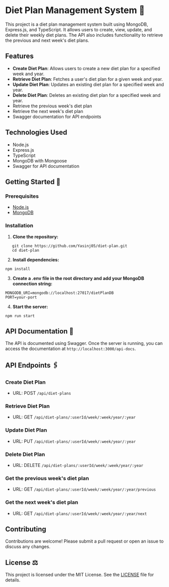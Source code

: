 # Diet Plan Management System 📝

This project is a diet plan management system built using MongoDB, Express.js, and TypeScript. It allows users to create, view, update, and delete their weekly diet plans. The API also includes functionality to retrieve the previous and next week's diet plans.

## Features

- **Create Diet Plan**: Allows users to create a new diet plan for a specified week and year.
- **Retrieve Diet Plan**: Fetches a user's diet plan for a given week and year.
- **Update Diet Plan**: Updates an existing diet plan for a specified week and year.
- **Delete Diet Plan**: Deletes an existing diet plan for a specified week and year.
- Retrieve the previous week's diet plan
- Retrieve the next week's diet plan
- Swagger documentation for API endpoints

## Technologies Used

- Node.js
- Express.js
- TypeScript
- MongoDB with Mongoose
- Swagger for API documentation

## Getting Started 🚀

### Prerequisites

- [Node.js](https://nodejs.org/)
- [MongoDB](https://www.mongodb.com/)

### Installation

1. **Clone the repository:**

```
   git clone https://github.com/Yasinj05/diet-plan.git
   cd diet-plan
```

2. **Install dependencies:**

```
npm install
```

3. **Create a .env file in the root directory and add your MongoDB connection string:**

```
MONGODB_URI=mongodb://localhost:27017/dietPlanDB
PORT=your-port
```

4. **Start the server:**

```
npm run start
```

## API Documentation 🧪

The API is documented using Swagger. Once the server is running, you can access the documentation at `http://localhost:3000/api-docs`.

## API Endpoints 🖇️

### Create Diet Plan

- URL: POST `/api/diet-plans`

### Retrieve Diet Plan

- URL: GET `/api/diet-plans/:userId/week/:week/year/:year`

### Update Diet Plan

- URL: PUT `/api/diet-plans/:userId/week/:week/year/:year`

### Delete Diet Plan

- URL: DELETE `/api/diet-plans/:userId/week/:week/year/:year`

### Get the previous week's diet plan

- URL: GET `/api/diet-plans/:userId/week/:week/year/:year/previous`

### Get the next week's diet plan

- URL: GET `/api/diet-plans/:userId/week/:week/year/:year/next`

## Contributing

Contributions are welcome! Please submit a pull request or open an issue to discuss any changes.

## License ⚖️

This project is licensed under the MIT License. See the [LICENSE](LICENSE) file for details.
